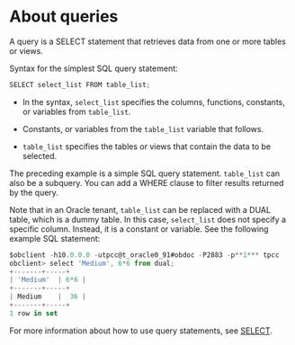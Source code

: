 # About queries

A query is a SELECT statement that retrieves data from one or more tables or views. 

Syntax for the simplest SQL query statement:

```javascript
SELECT select_list FROM table_list;
```

* In the syntax, `select_list` specifies the columns, functions, constants, or variables from `table_list`. 

* Constants, or variables from the `table_list` variable that follows. 

* `table_list` specifies the tables or views that contain the data to be selected. 

The preceding example is a simple SQL query statement. `table_list` can also be a subquery. You can add a WHERE clause to filter results returned by the query. 

Note that in an Oracle tenant, `table_list` can be replaced with a DUAL table, which is a dummy table. In this case, `select_list` does not specify a specific column. Instead, it is a constant or variable. See the following example SQL statement:

```javascript
$obclient -h10.0.0.0 -utpcc@t_oracle0_91#obdoc -P2883 -p**1*** tpcc
obclient> select 'Medium', 6*6 from dual;
+-------+-----+
| 'Medium'  | 6*6 |
+-------+-----+
| Medium    |  36 |
+-------+-----+
1 row in set
```

For more information about how to use query statements, see [SELECT](../../../7.reference/4.development-reference/1.sql-syntax/3.common-tenant-of-oracle-mode/9.sql-statement-of-oracle-mode/2.dml-of-oracle-mode/5.select-of-oracle-mode/1.simple-select-of-oracle-mode.md). 

